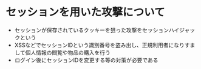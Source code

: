 # セッションを用いた攻撃について
- セッションが保存されているクッキーを狙った攻撃をセッションハイジャックという
- XSSなどでセッションIDという識別番号を盗み出し、正規利用者になりすまして個人情報の閲覧や物品の購入を行う
- ログイン後にセッションIDを変更する等の対策が必要である
